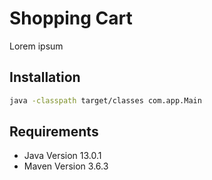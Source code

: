 # Shopping Cart

Lorem ipsum

## Installation


```bash
java -classpath target/classes com.app.Main
```

## Requirements

* Java Version 13.0.1
* Maven Version 3.6.3
